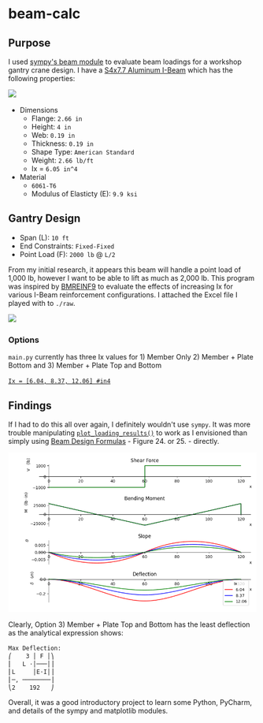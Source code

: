 # beam-calc

## Purpose
I used [sympy's beam module](https://docs.sympy.org/latest/modules/physics/continuum_mechanics/beam_problems.html#example-7) to evaluate beam loadings for a workshop gantry crane design. I have a [S4x7.7 Aluminum I-Beam](https://www.onlinemetals.com/en/buy/aluminum/2-66-x-4-x-0-19-aluminum-i-beam-6061-t6-extruded-american-standard/pid/13218) which has the following properties:

![](https://www.onlinemetals.com/medias/8798569234462.jpg?context=bWFzdGVyfGltYWdlc3wzNDg2OHxpbWFnZS9qcGVnfGltYWdlcy9oY2QvaDE4LzkxMDI5MzIwODI3MTguanBnfDcwYjQxNDQxODE2NmI2ZmMyOTU4NTBjYjgzOGRlMDdkMDFjYzJhMzhjNWNlYzk4YWZjYmY2OWRjMWRiOGMyZTg)
* Dimensions
  * Flange: `2.66 in`
  * Height: `4 in`
  * Web: `0.19 in`
  * Thickness: `0.19 in`
  * Shape Type: `American Standard`
  * Weight: `2.66 lb/ft`
  * Ix = `6.05 in^4`
* Material
  * `6061-T6`
  * Modulus of Elasticty (E): `9.9 ksi`

## Gantry Design
* Span (L): `10 ft`
* End Constraints: `Fixed-Fixed`
* Point Load (F): `2000 lb` @ `L/2`

From my initial research, it appears this beam will handle a point load of 1,000 lb, however I want to be able to lift as much as 2,000 lb. This program was inspired by [BMREINF9](https://www.cesdb.com/bmreinf9.html) to evaluate the effects of increasing Ix for various I-Beam reinforcement configurations. I attached the Excel file I played with to `./raw`.

![](https://www.cesdb.com/images/bmreinf9-screenshot.jpg)

### Options
`main.py` currently has three Ix values for 1) Member Only 2) Member + Plate Bottom and 3) Member + Plate Top and Bottom 

[`Ix = [6.04, 8.37, 12.06] #in4`](https://github.com/brio50/beam-calc/blob/main/main.py#L97)

## Findings

If I had to do this all over again, I definitely wouldn't use `sympy`. It was more trouble manipulating [`plot_loading_results()`](https://docs.sympy.org/latest/modules/physics/continuum_mechanics/beam.html#sympy.physics.continuum_mechanics.beam.Beam.plot_loading_results) to work as I envisioned than simply using [Beam Design Formulas](https://www.awc.org/pdf/codes-standards/publications/design-aids/AWC-DA6-BeamFormulas-0710.pdf) - Figure 24. or 25. - directly.

![](result.png)

Clearly, Option 3) Member + Plate Top and Bottom has the least deflection as the analytical expression shows:

```
Max Deflection:
⎛    3 │ F │⎞
⎜   L ⋅│───│⎟
⎜L     │E⋅I│⎟
⎜─, ────────⎟
⎝2    192   ⎠
```

Overall, it was a good introductory project to learn some Python, PyCharm, and details of the sympy and matplotlib modules.